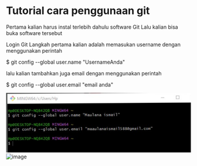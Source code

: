# Tutorial cara penggunaan git

Pertama kalian harus instal terlebih dahulu software Git Lalu kalian bisa buka software tersebut

Login Git
Langkah pertama kalian adalah memasukan username dengan menggunakan perintah

$ git config --global user.name "UsernameAnda"

lalu kalian tambahkan juga email dengan menggunakan perintah

$ git config --global user.email "email anda"


![Gambar 1](screenshot/ss1.png)
![image](https://user-images.githubusercontent.com/115879313/196095872-a50af3f0-ea41-47f8-99c5-d07e5b845f63.png)


